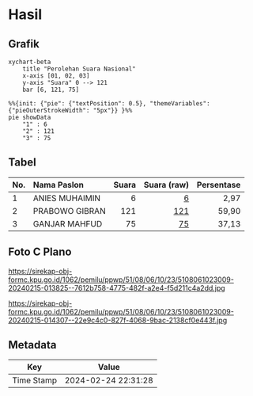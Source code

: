 # Hasil

## Grafik

```mermaid
xychart-beta
    title "Perolehan Suara Nasional"
    x-axis [01, 02, 03]
    y-axis "Suara" 0 --> 121
    bar [6, 121, 75]
```

```mermaid
%%{init: {"pie": {"textPosition": 0.5}, "themeVariables": {"pieOuterStrokeWidth": "5px"}} }%%
pie showData
    "1" : 6
    "2" : 121
    "3" : 75
```

## Tabel

| No. | Nama Paslon    | Suara | Suara (raw) | Persentase |
|:--- |:-------------- | -----:| -----------:| ----------:|
| 1   | ANIES MUHAIMIN | 6     | [6][p-1]    | 2,97       |
| 2   | PRABOWO GIBRAN | 121   | [121][p-2]  | 59,90      |
| 3   | GANJAR MAHFUD  | 75    | [75][p-3]   | 37,13      |


[p-1]: https://github.com/gigit-pemilu/pemilu-2024/blob/main/pilpres/hitung-suara/sub/51-bali/sub/08-buleleng/sub/06-buleleng/sub/1023-banjar-jawa/sub/009-tps/sub/paslon-1.txt
[p-2]: https://github.com/gigit-pemilu/pemilu-2024/blob/main/pilpres/hitung-suara/sub/51-bali/sub/08-buleleng/sub/06-buleleng/sub/1023-banjar-jawa/sub/009-tps/sub/paslon-2.txt
[p-3]: https://github.com/gigit-pemilu/pemilu-2024/blob/main/pilpres/hitung-suara/sub/51-bali/sub/08-buleleng/sub/06-buleleng/sub/1023-banjar-jawa/sub/009-tps/sub/paslon-3.txt

## Foto C Plano

https://sirekap-obj-formc.kpu.go.id/1062/pemilu/ppwp/51/08/06/10/23/5108061023009-20240215-013825--7612b758-4775-482f-a2e4-f5d211c4a2dd.jpg

https://sirekap-obj-formc.kpu.go.id/1062/pemilu/ppwp/51/08/06/10/23/5108061023009-20240215-014307--22e9c4c0-827f-4068-9bac-2138cf0e443f.jpg


## Metadata

| Key        | Value               |
| ---------- | ------------------- |
| Time Stamp | 2024-02-24 22:31:28 |



